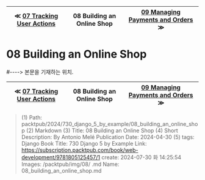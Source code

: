 
| ≪ [ 07 Tracking User Actions ](/packtpub/2024/730_django_5_by_example/07_tracking_user_actions) | 08 Building an Online Shop | [ 09 Managing Payments and Orders ](/packtpub/2024/730_django_5_by_example/09_managing_payments_and_orders) ≫ |
|:----:|:----:|:----:|

# 08 Building an Online Shop
#----> 본문을 기재하는 위치.



| ≪ [ 07 Tracking User Actions ](/packtpub/2024/730_django_5_by_example/07_tracking_user_actions) | 08 Building an Online Shop | [ 09 Managing Payments and Orders ](/packtpub/2024/730_django_5_by_example/09_managing_payments_and_orders) ≫ |
|:----:|:----:|:----:|

> (1) Path: packtpub/2024/730_django_5_by_example/08_building_an_online_shop
> (2) Markdown
> (3) Title: 08 Building an Online Shop
> (4) Short Description: By Antonio Melé Publication Date: 2024-04-30
> (5) tags: Django
> Book Title: 730 Django 5 by Example
> Link: https://subscription.packtpub.com/book/web-development/9781805125457/1
> create: 2024-07-30 화 14:25:54
> Images: /packtpub/img/08/
> .md Name: 08_building_an_online_shop.md

